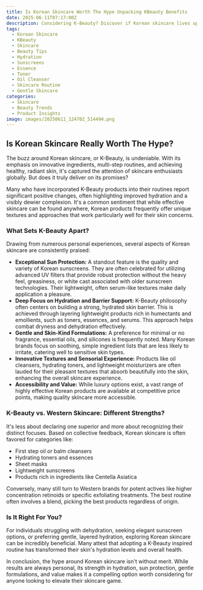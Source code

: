 ```yaml
---
title: Is Korean Skincare Worth The Hype Unpacking KBeauty Benefits
date: 2025-06-11T07:17:00Z
description: Considering K-Beauty? Discover if Korean skincare lives up to the hype, exploring its focus on hydration, sunscreens, gentle formulas, and unique benefits.
tags:
  - Korean Skincare
  - KBeauty
  - Skincare
  - Beauty Tips
  - Hydration
  - Sunscreens
  - Essence
  - Toner
  - Oil Cleanser
  - Skincare Routine
  - Gentle Skincare
categories:
  - Skincare
  - Beauty Trends
  - Product Insights
image: images/20250611_124702_514494.png
---
```


## Is Korean Skincare Really Worth The Hype?

The buzz around Korean skincare, or K-Beauty, is undeniable. With its emphasis on innovative ingredients, multi-step routines, and achieving healthy, radiant skin, it's captured the attention of skincare enthusiasts globally. But does it truly deliver on its promises?

Many who have incorporated K-Beauty products into their routines report significant positive changes, often highlighting improved hydration and a visibly dewier complexion. It's a common sentiment that while effective skincare can be found anywhere, Korean products frequently offer unique textures and approaches that work particularly well for their skin concerns.

### What Sets K-Beauty Apart?

Drawing from numerous personal experiences, several aspects of Korean skincare are consistently praised:

*   **Exceptional Sun Protection:** A standout feature is the quality and variety of Korean sunscreens. They are often celebrated for utilizing advanced UV filters that provide robust protection without the heavy feel, greasiness, or white cast associated with older sunscreen technologies. Their lightweight, often serum-like textures make daily application a pleasure.
*   **Deep Focus on Hydration and Barrier Support:** K-Beauty philosophy often centers on building a strong, hydrated skin barrier. This is achieved through layering lightweight products rich in humectants and emollients, such as toners, essences, and serums. This approach helps combat dryness and dehydration effectively.
*   **Gentle and Skin-Kind Formulations:** A preference for minimal or no fragrance, essential oils, and silicones is frequently noted. Many Korean brands focus on soothing, simple ingredient lists that are less likely to irritate, catering well to sensitive skin types.
*   **Innovative Textures and Sensorial Experience:** Products like oil cleansers, hydrating toners, and lightweight moisturizers are often lauded for their pleasant textures that absorb beautifully into the skin, enhancing the overall skincare experience.
*   **Accessibility and Value:** While luxury options exist, a vast range of highly effective Korean products are available at competitive price points, making quality skincare more accessible.

### K-Beauty vs. Western Skincare: Different Strengths?

It's less about declaring one superior and more about recognizing their distinct focuses. Based on collective feedback, Korean skincare is often favored for categories like:

*   First step oil or balm cleansers
*   Hydrating toners and essences
*   Sheet masks
*   Lightweight sunscreens
*   Products rich in ingredients like Centella Asiatica

Conversely, many still turn to Western brands for potent actives like higher concentration retinoids or specific exfoliating treatments. The best routine often involves a blend, picking the best products regardless of origin.

### Is It Right For You?

For individuals struggling with dehydration, seeking elegant sunscreen options, or preferring gentle, layered hydration, exploring Korean skincare can be incredibly beneficial. Many attest that adopting a K-Beauty inspired routine has transformed their skin's hydration levels and overall health.

In conclusion, the hype around Korean skincare isn't without merit. While results are always personal, its strength in hydration, sun protection, gentle formulations, and value makes it a compelling option worth considering for anyone looking to elevate their skincare game.

